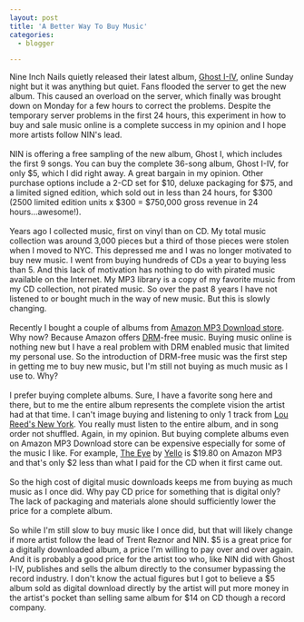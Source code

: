```yaml
---
layout: post
title: 'A Better Way To Buy Music'
categories:
  - blogger

---
```


Nine Inch Nails quietly released their latest album, <a href="http://ghosts.nin.com/">Ghost I-IV</a>, online Sunday night but it was anything but quiet.  Fans flooded the server to get the new album.  This caused an overload on the server, which finally was brought down on Monday for a few hours to correct the problems.  Despite the temporary server problems in the first 24 hours, this experiment in how to buy and sale music online is a complete success in my opinion and I hope more artists follow NIN's lead.<br /><br />NIN is offering a free sampling of the new album, Ghost I, which includes the first 9 songs.  You can buy the complete 36-song album, Ghost I-IV, for only $5, which I did right away.  A great bargain in my opinion.  Other purchase options include a 2-CD set for $10, deluxe packaging for $75, and a limited signed edition, which sold out in less than 24 hours, for $300 (2500 limited edition units x $300 = $750,000 gross revenue in 24 hours...awesome!).<br /><br />Years ago I collected music, first on vinyl than on CD.  My total music collection was around 3,000 pieces but a third of those pieces were stolen when I moved to NYC.  This depressed me and I was no longer motivated to buy new music.  I went from buying hundreds of CDs a year to buying less than 5.  And this lack of motivation has nothing to do with pirated music available on the Internet.  My MP3 library is a copy of my favorite music from my CD collection, not pirated music.  So over the past 8 years I have not listened to or bought much in the way of new music.  But this is slowly changing.<br /><br />Recently I bought a couple of albums from <a href="http://www.amazon.com/mp3">Amazon MP3 Download store</a>.  Why now?  Because Amazon offers <a href="http://en.wikipedia.org/wiki/Digital_rights_management">DRM</a>-free music.  Buying music online is nothing new but I have a real problem with DRM enabled music that limited my personal use.  So the introduction of DRM-free music was the first step in getting me to buy new music, but I'm still not buying as much music as I use to.  Why?<br /><br />I prefer buying complete albums.  Sure, I have a favorite song here and there, but to me the entire album represents the complete vision the artist had at that time.  I can't image buying and listening to only 1 track from <a href="http://www.allmusic.com/cg/amg.dll?p=amg&amp;sql=10:39foxqt5ldke">Lou Reed's New York</a>.  You really must listen to the entire album, and in song order not shuffled.  Again, in my opinion.  But buying complete albums even on Amazon MP3 Download store can be expensive especially for some of the music I like.  For example, <a href="http://www.amazon.com/The-Eye/dp/B000UTTFF2/ref=sr_f3_1?ie=UTF8&amp;s=dmusic&amp;qid=1204725628&amp;sr=103-1">The Eye</a> by <a href="http://www.yello.com/">Yello</a> is $19.80 on Amazon MP3 and that's only $2 less than what I paid for the CD when it first came out.  <br /><br />So the high cost of digital music downloads keeps me from buying as much music as I once did.  Why pay CD price for something that is digital only?  The lack of packaging and materials alone should sufficiently lower the price for a complete album.<br /><br />So while I'm still slow to buy music like I once did, but that will likely change if more artist follow the lead of Trent Reznor and NIN.  $5 is a great price for a digitally downloaded album, a price I'm willing to pay over and over again.  And it is probably a good price for the artist too who, like NIN did with Ghost I-IV, publishes and sells the album directly to the consumer bypassing the record industry.  I don't know the actual figures but I got to believe a $5 album sold as digital download directly by the artist will put more money in the artist's pocket than selling same album for $14 on CD though a record company.
